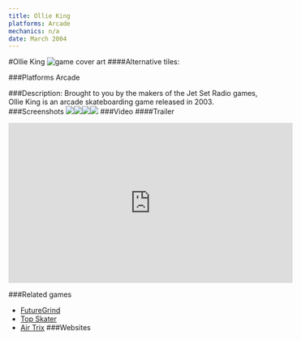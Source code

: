 ```yaml
---
title: Ollie King
platforms: Arcade
mechanics: n/a
date: March 2004
---
```

#Ollie King
![game cover art](//images.igdb.com/igdb/image/upload/t_cover_big/kykimrexl79decglqjuv.jpg "Logo Title Text 1")
####Alternative tiles:

###Platforms
Arcade

###Description:
Brought to you by the makers of the Jet Set Radio games, Ollie King is an arcade skateboarding game released in 2003.
###Screenshots
<a target="_blank" href="//images.igdb.com/igdb/image/upload/t_cover_big/j2zgjmuzuqonrys2mget.jpg"><img src="//images.igdb.com/igdb/image/upload/t_thumb/j2zgjmuzuqonrys2mget.jpg"/></a><a target="_blank" href="//images.igdb.com/igdb/image/upload/t_cover_big/cdl3dvllhdzctjstli4f.jpg"><img src="//images.igdb.com/igdb/image/upload/t_thumb/cdl3dvllhdzctjstli4f.jpg"/></a><a target="_blank" href="//images.igdb.com/igdb/image/upload/t_cover_big/mzrokvrr3mqosxwq1jph.jpg"><img src="//images.igdb.com/igdb/image/upload/t_thumb/mzrokvrr3mqosxwq1jph.jpg"/></a><a target="_blank" href="//images.igdb.com/igdb/image/upload/t_cover_big/jekifgqbbreqglpz5em4.jpg"><img src="//images.igdb.com/igdb/image/upload/t_thumb/jekifgqbbreqglpz5em4.jpg"/></a>
###Video
####Trailer

<iframe width="560" height="315" src="https://www.youtube.com/embed/-6od0RNEtNA" frameborder="0" allowfullscreen></iframe>

###Related games
* [FutureGrind](/games/futuregrind-11568/)
* [Top Skater](/games/top-skater-18047/)
* [Air Trix](/games/air-trix-18048/)
###Websites

